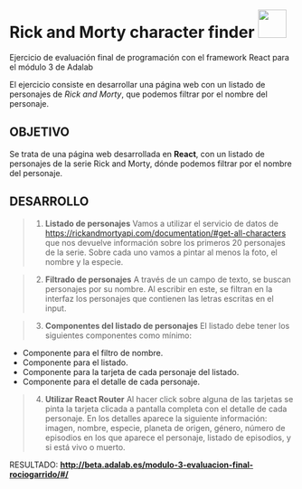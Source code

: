 # Rick and Morty character finder <img src="https:/https://www.stickpng.com/es/img/dibujos-animados/rick-y-morty/rick-y-morty-monstruos" width="50px">

Ejercicio de evaluación final de programación con el framework React para el módulo 3 de Adalab

El ejercicio consiste en desarrollar una página web con un listado de personajes de _Rick and Morty_, que podemos filtrar por el nombre del personaje.

## **OBJETIVO**

Se trata de una página web desarrollada en **React**, con un listado de personajes de la serie Rick and Morty, dónde podemos filtrar por el nombre del personaje.

## **DESARROLLO**

> 1. **Listado de personajes**
>    Vamos a utilizar el servicio de datos de https://rickandmortyapi.com/documentation/#get-all-characters que nos devuelve información sobre los primeros 20 personajes de la serie. Sobre cada uno vamos a pintar al menos la foto, el nombre y la especie.

> 2. **Filtrado de personajes**
>    A través de un campo de texto, se buscan personajes por su nombre. Al escribir en este, se filtran en la interfaz los personajes que contienen las letras escritas en el input.

> 3. **Componentes del listado de personajes**
>    El listado debe tener los siguientes componentes como mínimo:

- Componente para el filtro de nombre.
- Componente para el listado.
- Componente para la tarjeta de cada personaje del listado.
- Componente para el detalle de cada personaje.

> 4. **Utilizar React Router**
>    Al hacer click sobre alguna de las tarjetas se pinta la tarjeta clicada a pantalla completa con el detalle de cada personaje. En los detalles aparece la siguiente información: imagen, nombre, especie, planeta de origen, género, número de episodios en los que aparece el personaje, listado de episodios, y si está vivo o muerto.

RESULTADO:
**http://beta.adalab.es/modulo-3-evaluacion-final-rociogarrido/#/**
